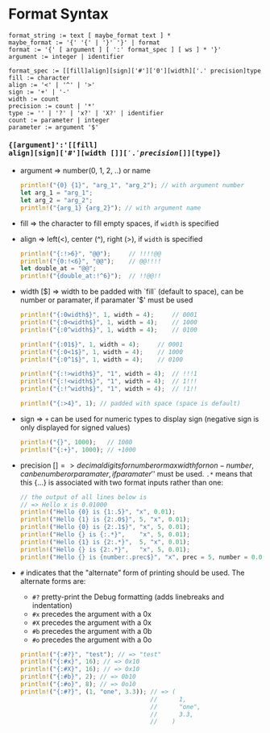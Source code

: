 # Format Syntax

```
format_string := text [ maybe_format text ] *
maybe_format := '{' '{' | '}' '}' | format
format := '{' [ argument ] [ ':' format_spec ] [ ws ] * '}'
argument := integer | identifier

format_spec := [[fill]align][sign]['#']['0'][width]['.' precision]type
fill := character
align := '<' | '^' | '>'
sign := '+' | '-'
width := count
precision := count | '*'
type := '' | '?' | 'x?' | 'X?' | identifier
count := parameter | integer
parameter := argument '$'
```

####  <pre>{[argument]':'[[fill] align][sign]['#'][width [$]]['.' precision [$]][type]}</pre>
- argument => number(0, 1, 2, ..) or name
    ```rust
    println!("{0} {1}", "arg_1", "arg_2"); // with argument number
    let arg_1 = "arg_1";
    let arg_2 = "arg_2";
    println!("{arg_1} {arg_2}"); // with argument name
    ```
- fill => the character to fill empty spaces, if `width` is specified
- align => left(<), center (^), right (>), if `width` is specified
    ```rust 
    println!("{:!>6}", "@@");     // !!!!@@
    println!("{0:!<6}", "@@");    // @@!!!!
    let double_at = "@@";
    println!("{double_at:!^6}");  // !!@@!!
    ```
- width [$] => width to be padded with `fill` (default to space), can be number or paramater, if paramater '$' must be used
    ```rust 
    println!("{:0width$}", 1, width = 4);     // 0001
    println!("{:0<width$}", 1, width = 4);    // 1000
    println!("{:0^width$}", 1, width = 4);    // 0100

    println!("{:01$}", 1, width = 4);     // 0001
    println!("{:0<1$}", 1, width = 4);    // 1000
    println!("{:0^1$}", 1, width = 4);    // 0100
    
    println!("{:!>width$}", "1", width = 4);  // !!!1
    println!("{:!<width$}", "1", width = 4);  // 1!!!
    println!("{:!^width$}", "1", width = 4);  // !1!!
    
    println!("{:>4}", 1); // padded with space (space is default)
    ```
    
- sign => `+` can be used for numeric types to display sign (negative sign is only displayed for signed values)
    ```rust 
    println!("{}", 1000);   // 1000
    println!("{:+}", 1000); // +1000
    ```
    
- precision [$] => decimal digits for number or max width for non-number, can be number or paramater, if paramater '$' must be used. `.*` means that this {...} is associated with two format inputs rather than one:

    ```rust 
    // the output of all lines below is
    // => Hello x is 0.01000
    println!("Hello {0} is {1:.5}", "x", 0.01);
    println!("Hello {1} is {2:.0$}", 5, "x", 0.01);
    println!("Hello {0} is {2:.1$}", "x", 5, 0.01);
    println!("Hello {} is {:.*}",    "x", 5, 0.01);
    println!("Hello {1} is {2:.*}",  5, "x", 0.01);
    println!("Hello {} is {2:.*}",   "x", 5, 0.01);
    println!("Hello {} is {number:.prec$}", "x", prec = 5, number = 0.01);
    ```
- `#` indicates that the "alternate” form of printing should be used. The alternate forms are:
    - `#?` pretty-print the Debug formatting (adds linebreaks and indentation)
    - `#x` precedes the argument with a 0x
    - `#X` precedes the argument with a 0x
    - `#b` precedes the argument with a 0b
    - `#o` precedes the argument with a 0o
    ```rust 
    println!("{:#?}", "test"); // => "test"
    println!("{:#x}", 16); // => 0x10
    println!("{:#X}", 16); // => 0x10
    println!("{:#b}", 2); // => 0b10
    println!("{:#o}", 8); // => 0o10
    println!("{:#?}", (1, "one", 3.3)); // => (
                                        //      1,
                                        //      "one",
                                        //      3.3,
                                        //    )
    ```


